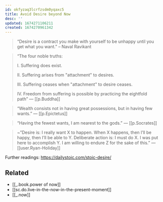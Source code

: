 ```yaml
---
id: okfyzaq3lcrfzsdm0yqaxc5
title: Avoid Desire beyond Now
desc: ''
updated: 1674271106211
created: 1674270961342
---
```


> “Desire is a contract you make with yourself to be unhappy until you get what you want.” – Naval Ravikant

> “The four noble truths:
>
> I. Suffering does exist.
> 
> II. Suffering arises from "attachment" to desires.
> 
> III. Suffering ceases when "attachment" to desire ceases.
> 
> IV. Freedom from suffering is possible by practicing the eightfold path” — [[p.Buddha]]

> “Wealth consists not in having great possessions, but in having few wants.” — [[p.Epictetus]]

> “Having the fewest wants, I am nearest to the gods.” — [[p.Socrates]]

> ~”Desire is: I really want X to happen. When X happens, then I’ll be happy, then I’ll be able to Y. 
Deliberate action is: I must do X. I was put here to accomplish Y. I am willing to endure Z for the sake of this.” 
— [[user.Ryan-Holiday]]



Further readings:
https://dailystoic.com/stoic-desire/

## Related
- [[_.book.power of now]]
- [[sc.do.live-in-the-now-in-the-present-moment]]
- [[_.now]]
	